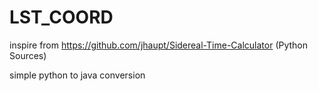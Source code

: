 # LST_COORD
inspire from https://github.com/jhaupt/Sidereal-Time-Calculator (Python Sources)

simple python to java conversion
